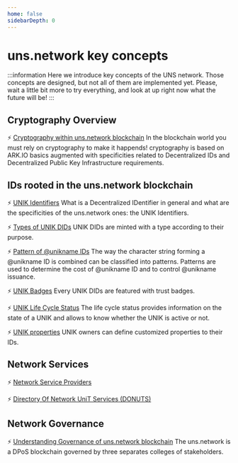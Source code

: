 ```yaml
---
home: false
sidebarDepth: 0
---
```


# uns.network key concepts

:::information
Here we introduce key concepts of the UNS network. Those concepts are designed, but not all of them are implemented yet.
Please, wait a little bit more to try everything, and look at up right now what the future will be!
:::

## Cryptography Overview

:zap: [Cryptography within uns.network blockchain](/uns-network-key-concepts/cryptography-overview)
<hbox>In the blockchain world you must rely on cryptography to make it happends! <brand name="uns"/> cryptography is based on ARK.IO basics augmented with specificities related to Decentralized IDs and Decentralized Public Key Infrastructure requirements.</hbox>

## IDs rooted in the uns.network blockchain

:zap: [UNIK Identifiers](/uns-network-key-concepts/unik-did-nft)
<hbox>What is a Decentralized IDentifier in general and what are the specificities of the uns.network ones: the UNIK Identifiers.</hbox>

:zap: [Types of UNIK DIDs](/uns-network-key-concepts/unik-type)
<hbox>UNIK DIDs are minted with a type according to their purpose.</hbox>

:zap: [Pattern of @unikname IDs](/uns-network-key-concepts/unik-pattern)
<hbox>The way the character string forming a @unikname ID is combined can be classified into patterns. Patterns are used to determine the cost of @unikname ID and to control @unikname issuance.</hbox>

:zap: [UNIK Badges](/uns-network-key-concepts/unik-badge)
<hbox>Every UNIK DIDs are featured with trust badges.</hbox>

:zap: [UNIK Life Cycle Status](/uns-network-key-concepts/unik-lifecycle)
<hbox>The life cycle status provides information on the state of a UNIK and allows to know whether the UNIK is active or not.</hbox>

:zap: [UNIK properties](/uns-network-key-concepts/unik-property)
<hbox>UNIK owners can define customized properties to their IDs.</hbox>

## Network Services

:zap: [Network Service Providers](/uns-network-key-concepts/service-provider)

:zap: [Directory Of Network UniT Services (DONUTS)](/uns-network-key-concepts/donuts)


## Network Governance

:zap: [Understanding Governance of uns.network blockchain](/uns-network-key-concepts/network-governance)
<hbox>The uns.network is a DPoS blockchain governed by three separates colleges of stakeholders.</hbox>
